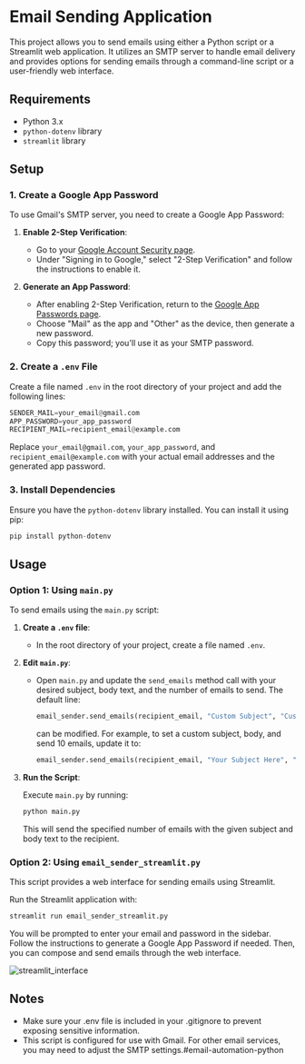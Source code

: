 # Email Sending Application

This project allows you to send emails using either a Python script or a Streamlit web application. It utilizes an SMTP server to handle email delivery and provides options for sending emails through a command-line script or a user-friendly web interface.

## Requirements

- Python 3.x
- `python-dotenv` library
- `streamlit` library

## Setup

### 1. Create a Google App Password

To use Gmail's SMTP server, you need to create a Google App Password:

1. **Enable 2-Step Verification**:
   - Go to your [Google Account Security page](https://myaccount.google.com/security).
   - Under "Signing in to Google," select "2-Step Verification" and follow the instructions to enable it.

2. **Generate an App Password**:
   - After enabling 2-Step Verification, return to the [Google App Passwords page](https://myaccount.google.com/apppasswords).
   - Choose "Mail" as the app and "Other" as the device, then generate a new password.
   - Copy this password; you'll use it as your SMTP password.

### 2. Create a `.env` File

Create a file named `.env` in the root directory of your project and add the following lines:

```python
SENDER_MAIL=your_email@gmail.com
APP_PASSWORD=your_app_password
RECIPIENT_MAIL=recipient_email@example.com
```

Replace `your_email@gmail.com`, `your_app_password`, and `recipient_email@example.com` with your actual email addresses and the generated app password.

### 3. Install Dependencies

Ensure you have the `python-dotenv` library installed. You can install it using pip:

```python
pip install python-dotenv
```
## Usage

### Option 1: Using `main.py`

To send emails using the `main.py` script:

1. **Create a `.env` file**:
   - In the root directory of your project, create a file named `.env`.

2. **Edit `main.py`**:
   - Open `main.py` and update the `send_emails` method call with your desired subject, body text, and the number of emails to send. The default line:

     ```python
     email_sender.send_emails(recipient_email, "Custom Subject", "Custom body text", 5)
     ```

     can be modified. For example, to set a custom subject, body, and send 10 emails, update it to:

     ```python
     email_sender.send_emails(recipient_email, "Your Subject Here", "Your body text here", 10)
     ```

3. **Run the Script**:

     Execute `main.py` by running:

     ```python
     python main.py
     ```

     This will send the specified number of emails with the given subject and body text to the recipient.

### Option 2: Using `email_sender_streamlit.py`
This script provides a web interface for sending emails using Streamlit.

Run the Streamlit application with:

```python
streamlit run email_sender_streamlit.py
```

You will be prompted to enter your email and password in the sidebar. Follow the instructions to generate a Google App Password if needed. Then, you can compose and send emails through the web interface.

![streamlit_interface](https://github.com/user-attachments/assets/1eeeafac-1205-491f-a020-f67c0e9c2ac8)



## Notes
- Make sure your .env file is included in your .gitignore to prevent exposing sensitive information.
- This script is configured for use with Gmail. For other email services, you may need to adjust the SMTP settings.#email-automation-python
